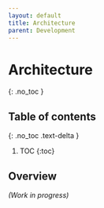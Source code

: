 ```yaml
---
layout: default
title: Architecture
parent: Development
---
```


# Architecture
{: .no_toc }

## Table of contents
{: .no_toc .text-delta }

1. TOC
{:toc}

## Overview

*(Work in progress)*
